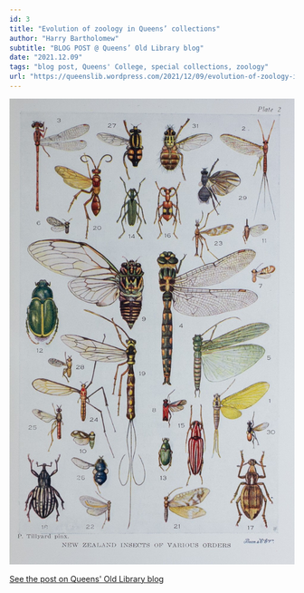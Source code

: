 ```yaml
---
id: 3
title: "Evolution of zoology in Queens’ collections"
author: "Harry Bartholomew"
subtitle: "BLOG POST @ Queens’ Old Library blog"
date: "2021.12.09"
tags: "blog post, Queens' College, special collections, zoology"
url: "https://queenslib.wordpress.com/2021/12/09/evolution-of-zoology-in-queens-collections/"
---
```

![image](/images/blog_04.jpg)

[See the post on Queens' Old Library blog](https://queenslib.wordpress.com/2021/12/09/evolution-of-zoology-in-queens-collections/)

